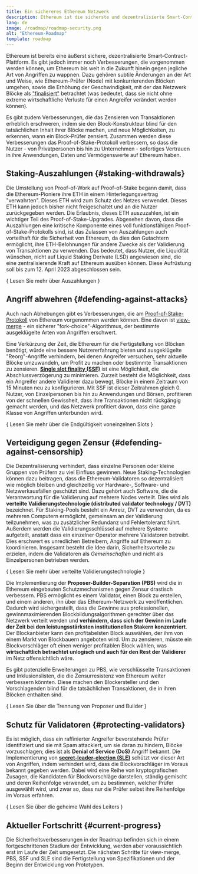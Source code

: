 ```yaml
---
title: Ein sichereres Ethereum Netzwerk
description: Ethereum ist die sicherste und dezentralisierte Smart-Contract-Plattform, die es gibt. Es gibt jedoch immer noch Verbesserungen, die vorgenommen werden können, um Ethereum bis weit in die Zukunft hinein gegen jegliche Art von Angriffen zu wappnen.
lang: de
image: /roadmap/roadmap-security.png
alt: "Ethereum-Roadmap"
template: roadmap
---
```


Ethereum ist bereits eine äußerst sichere, dezentralisierte Smart-Contract-Plattform. Es gibt jedoch immer noch Verbesserungen, die vorgenommen werden können, um Ethereum bis weit in die Zukunft hinein gegen jegliche Art von Angriffen zu wappnen. Dazu gehören subtile Änderungen an der Art und Weise, wie Ethereum-Prüfer (Node) mit konkurrierenden Blöcken umgehen, sowie die Erhöhung der Geschwindigkeit, mit der das Netzwerk Blöcke als ["finalisiert"](/developers/docs/consensus-mechanisms/pos/#finality) betrachtet (was bedeutet, dass sie nicht ohne extreme wirtschaftliche Verluste für einen Angreifer verändert werden können).

Es gibt zudem Verbesserungen, die das Zensieren von Transaktionen erheblich erschweren, indem sie den Block-Konstrukteur blind für den tatsächlichen Inhalt ihrer Blöcke machen, und neue Möglichkeiten, zu erkennen, wann ein Block-Prüfer zensiert. Zusammen werden diese Verbesserungen das Proof-of-Stake-Protokoll verbessern, so dass die Nutzer - von Privatpersonen bis hin zu Unternehmen - sofortiges Vertrauen in ihre Anwendungen, Daten und Vermögenswerte auf Ethereum haben.

## Staking-Auszahlungen \{#staking-withdrawals}

Die Umstellung von Proof-of-Work auf Proof-of-Stake begann damit, dass die Ethereum-Pioniere ihre ETH in einem Hinterlegungsvertrag "verwahrten". Dieses ETH wird zum Schutz des Netzes verwendet. Dieses ETH kann jedoch bisher nicht freigeschaltet und an die Nutzer zurückgegeben werden. Die Erlaubnis, dieses ETH auszuzahlen, ist ein wichtiger Teil des Proof-of-Stake-Upgrades. Abgesehen davon, dass die Auszahlungen eine kritische Komponente eines voll funktionsfähigen Proof-of-Stake-Protokolls sind, ist das Zulassen von Auszahlungen auch vorteilhaft für die Sicherheit von Ethereum, da dies den Gutachtern ermöglicht, ihre ETH-Belohnungen für andere Zwecke als der Validierung von Transaktionen zu verwenden. Das bedeutet, dass Nutzer, die Liquidität wünschen, nicht auf Liquid Staking Derivate (LSD) angewiesen sind, die eine zentralisierende Kraft auf Ethereum ausüben können. Diese Aufrüstung soll bis zum 12. April 2023 abgeschlossen sein.

{
<ButtonLink variant="outline-color" to="/staking/withdrawals/">Lesen Sie mehr über Auszahlungen</ButtonLink>
}

## Angriff abwehren \{#defending-against-attacks}

Auch nach Abhebungen gibt es Verbesserungen, die am [Proof-of-Stake-Protokoll](/developers/docs/consensus-mechanisms/pos/) von Ethereum vorgenommen werden können. Eine davon ist [view-merge](https://ethresear.ch/t/view-merge-as-a-replacement-for-proposer-boost/13739) - ein sicherer "fork-choice"-Algorithmus, der bestimmte ausgeklügelte Arten von Angriffen erschwert.

Eine Verkürzung der Zeit, die Ethereum für die Fertigstellung von Blöcken benötigt, würde eine bessere Nutzererfahrung bieten und ausgeklügelte "Reorg"-Angriffe verhindern, bei denen Angreifer versuchen, sehr aktuelle Blöcke umzuwandeln, um Profit zu machen oder bestimmte Transaktionen zu zensieren. [**Single slot finality (SSF)**](/roadmap/single-slot-finality/) ist eine Möglichkeit, die Abschlussverzögerung zu minimieren. Zurzeit besteht die Möglichkeit, dass ein Angreifer andere Validierer dazu bewegt, Blöcke in einem Zeitraum von 15 Minuten neu zu konfigurieren. Mit SSF ist dieser Zeitrahmen gleich 0. Nutzer, von Einzelpersonen bis hin zu Anwendungen und Börsen, profitieren von der schnellen Gewissheit, dass ihre Transaktionen nicht rückgängig gemacht werden, und das Netzwerk profitiert davon, dass eine ganze Klasse von Angriffen unterbunden wird.

{
<ButtonLink variant="outline-color" to="/roadmap/single-slot-finality/">Lesen Sie mehr über die Endgültigkeit voneinzelnen Slots</ButtonLink>
}

## Verteidigung gegen Zensur \{#defending-against-censorship}

Die Dezentralisierung verhindert, dass einzelne Personen oder kleine Gruppen von Prüfern zu viel Einfluss gewinnen. Neue Staking-Technologien können dazu beitragen, dass die Ethereum-Validatoren so dezentralisiert wie möglich bleiben und gleichzeitig vor Hardware-, Software- und Netzwerkausfällen geschützt sind. Dazu gehört auch Software, die die Verantwortung für die Validierung auf mehrere Nodes verteilt. Dies wird als **verteilte Validierungstechnologie (distributed validator technology / DVT)** bezeichnet. Für Staking-Pools besteht ein Anreiz, DVT zu verwenden, da es mehreren Computern ermöglicht, gemeinsam an der Validierung teilzunehmen, was zu zusätzlicher Redundanz und Fehlertoleranz führt. Außerdem werden die Validierungsschlüssel auf mehrere Systeme aufgeteilt, anstatt dass ein einzelner Operator mehrere Validatoren betreibt. Dies erschwert es unredlichen Betreibern, Angriffe auf Ethereum zu koordinieren. Insgesamt besteht die Idee darin, Sicherheitsvorteile zu erzielen, indem die Validatoren als _Gemeinschaften_ und nicht als Einzelpersonen betrieben werden.

{
<ButtonLink variant="outline-color" to="/staking/dvt/">Lesen Sie mehr über verteilte Validierungstechnologie</ButtonLink>
}

Die Implementierung der **Proposer-Builder-Separation (PBS)** wird die in Ethereum eingebauten Schutzmechanismen gegen Zensur drastisch verbessern. PBS ermöglicht es einem Validator, einen Block zu erstellen, und einem anderen, ihn über das Ethereum-Netzwerk zu veröffentlichen. Dadurch wird sichergestellt, dass die Gewinne aus professionellen, gewinnmaximierenden Blockbildungsalgorithmen gerechter über das Netzwerk verteilt werden und **verhindern, dass sich der Gewinn im Laufe der Zeit bei den leistungsstärksten institutionellen Stakern konzentriert**. Der Blockanbieter kann den profitabelsten Block auswählen, der ihm von einem Markt von Blockbauern angeboten wird. Um zu zensieren, müsste ein Blockvorschläger oft einen weniger profitablen Block wählen, was **wirtschaftlich betrachtet unlogisch und auch für den Rest der Validierer** im Netz offensichtlich wäre.

Es gibt potenzielle Erweiterungen zu PBS, wie verschlüsselte Transaktionen und Inklusionslisten, die die Zensurresistenz von Ethereum weiter verbessern könnten. Diese machen den Blockersteller und den Vorschlagenden blind für die tatsächlichen Transaktionen, die in ihren Blöcken enthalten sind.

{
<ButtonLink variant="outline-color" to="/roadmap/pbs/">Lesen Sie über die Trennung von Proposer und Builder</ButtonLink>
}

## Schutz für Validatoren \{#protecting-validators}

Es ist möglich, dass ein raffinierter Angreifer bevorstehende Prüfer identifiziert und sie mit Spam attackiert, um sie daran zu hindern, Blöcke vorzuschlagen; dies ist als **Denial of Service (DoS)** Angriff bekannt. Die Implementierung von [**secret-leader-election (SLE)**](/roadmap/secret-leader-election) schützt vor dieser Art von Angriffen, indem verhindert wird, dass die Blockvorschläger im Voraus bekannt gegeben werden. Dabei wird eine Reihe von kryptografischen Zusagen, die Kandidaten für Blockvorschläge darstellen, ständig gemischt und deren Reihenfolge verwendet, um zu bestimmen, welcher Prüfer ausgewählt wird, und zwar so, dass nur die Prüfer selbst ihre Reihenfolge im Voraus erfahren.

{
<ButtonLink variant="outline-color" to="/roadmap/secret-leader-election">Lesen Sie über die geheime Wahl des Leiters</ButtonLink>
}

## Aktueller Fortschritt \{#current-progress}

Die Sicherheitsverbesserungen in der Roadmap befinden sich in einem fortgeschrittenen Stadium der Entwicklung, werden aber voraussichtlich erst im Laufe der Zeit umgesetzt. Die nächsten Schritte für view-merge, PBS, SSF und SLE sind die Fertigstellung von Spezifikationen und der Beginn der Entwicklung von Prototypen.
